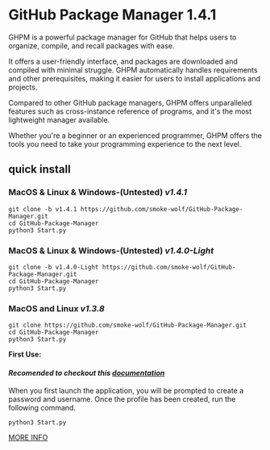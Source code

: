 # GitHub Package Manager 1.4.1

GHPM is a powerful package manager for GitHub that helps users to organize, compile, and recall packages with ease.

It offers a user-friendly interface, and packages are downloaded and compiled with minimal struggle. GHPM automatically handles requirements and other prerequisites, making it easier for users to install applications and projects.

Compared to other GitHub package managers, GHPM offers unparalleled features such as cross-instance reference of programs, and it's the most lightweight manager available.

Whether you're a beginner or an experienced programmer, GHPM offers the tools you need to take your programming experience to the next level.

## quick install
### MacOS & Linux & Windows-(Untested) *v1.4.1*
	git clone -b v1.4.1 https://github.com/smoke-wolf/GitHub-Package-Manager.git
	cd GitHub-Package-Manager
	python3 Start.py
### MacOS & Linux & Windows-(Untested) *v1.4.0-Light*
	git clone -b v1.4.0-Light https://github.com/smoke-wolf/GitHub-Package-Manager.git
	cd GitHub-Package-Manager
	python3 Start.py
### MacOS and Linux *v1.3.8*
	git clone https://github.com/smoke-wolf/GitHub-Package-Manager.git
	cd GitHub-Package-Manager
	python3 Start.py

	
**First Use:**

#### *Recomended to checkout this [documentation](https://github.com/smoke-wolf/GitHub-Package-Manager/wiki)*
When you first launch the application, you will be prompted to create a password and username. Once the profile has been created, run the following command.

	python3 Start.py


[MORE INFO](https://raw.githubusercontent.com/smoke-wolf/GitHub-Package-Manager/main/System/Cache/System/ErrorLog/Errors)
